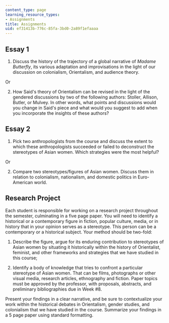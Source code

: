 ```yaml
---
content_type: page
learning_resource_types:
- Assignments
title: Assignments
uid: ef31413b-776c-85fa-3bd0-2a89f1efaaaa
---
```


Essay 1
-------

1.  Discuss the history of the trajectory of a global narrative of _Madame Butterfly_, its various adaptation and improvisations in the light of our discussion on colonialism, Orientalism, and audience theory.

Or

2.  How Said's theory of Orientalism can be revised in the light of the gendered discussions by two of the following authors: Stoller, Allison, Butler, or Mulvey. In other words, what points and discussions would you change in Said's piece and what would you suggest to add when you incorporate the insights of these authors?

Essay 2
-------

1.  Pick two anthropologists from the course and discuss the extent to which these anthropologists succeeded or failed to deconstruct the stereotypes of Asian women. Which strategies were the most helpful?

Or

2.  Compare two stereotypes/figures of Asian women. Discuss them in relation to colonialism, nationalism, and domestic politics in Euro-American world.

Research Project
----------------

Each student is responsible for working on a research project throughout the semester, culminating in a five page paper. You will need to identify a historical or a contemporary figure in fiction, popular culture, media, or in history that in your opinion serves as a stereotype. This person can be a contemporary or a historical subject. Your method should be two-fold:

1.  Describe the figure, argue for its enduring contribution to stereotypes of Asian women by situating it historically within the history of Orientalist, feminist, and other frameworks and strategies that we have studied in this course;
  
3.  Identify a body of knowledge that tries to confront a particular stereotype of Asian women. That can be films, photographs or other visual media, research articles, ethnography and fiction. Paper topics must be approved by the professor, with proposals, abstracts, and preliminary bibliographies due in Week #8.

Present your findings in a clear narrative, and be sure to contextualize your work within the historical debates in Orientalism, gender studies, and colonialism that we have studied in the course. Summarize your findings in a 5 page paper using standard formatting.